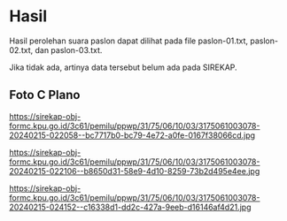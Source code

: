 # Hasil

Hasil perolehan suara paslon dapat dilihat pada file paslon-01.txt, paslon-02.txt, dan paslon-03.txt.

Jika tidak ada, artinya data tersebut belum ada pada SIREKAP.

## Foto C Plano

https://sirekap-obj-formc.kpu.go.id/3c61/pemilu/ppwp/31/75/06/10/03/3175061003078-20240215-022058--bc7717b0-bc79-4e72-a0fe-0167f38066cd.jpg

https://sirekap-obj-formc.kpu.go.id/3c61/pemilu/ppwp/31/75/06/10/03/3175061003078-20240215-022106--b8650d31-58e9-4d10-8259-73b2d495e4ee.jpg

https://sirekap-obj-formc.kpu.go.id/3c61/pemilu/ppwp/31/75/06/10/03/3175061003078-20240215-024152--c16338d1-dd2c-427a-9eeb-d16146af4d21.jpg
